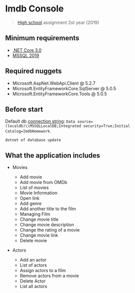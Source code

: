 # Imdb Console
> [High school](https://kyberna.cz/) assignment 2st year (2019)

## Minimum requirements
- [.NET Core 3.0](https://dotnet.microsoft.com/en-us/download/dotnet/3.0)
- [MSSQL 2019](https://www.microsoft.com/en-us/sql-server/sql-server-2019)

## Required nuggets
- Microsoft.AspNet.WebApi.Client @ 5.2.7
- Microsoft.EntityFrameworkCore.SqlServer @ 5.0.5
- Microsoft.EntityFrameworkCore.Tools @ 5.0.5

## Before start
Default db [connection string](https://github.com/kaldaf/ImdbConsole/blob/main/ImdbConsole/Program.cs#L1111): `Data source=(localdb)\\MSSQLLocalDB;Integrated security=True;Initial Catalog=ImdbHomework`.

```shell
dotnet ef database update
```

## What the application includes
- Movies
  - Add movie
  - Add movie from OMDb
  - List of movies
  - Movie Information
  - Open link
  - Add genre
  - Add another title to the film
  - Managing Film
  - Change movie title
  - Change movie description
  - Change the rating of a movie
  - Change movie link
  - Delete movie
  
- Actors
  - Add an actor
  - List of actors
  - Assign actors to a film
  - Remove actors from a movie
  - Delete Actor
  - List all actors
